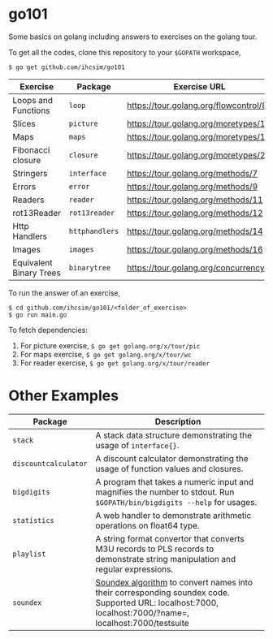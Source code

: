 # go101

Some basics on golang including answers to exercises on the golang tour.

To get all the codes, clone this repository to your `$GOPATH` workspace,

```
$ go get github.com/ihcsim/go101
```

Exercise | Package | Exercise URL
-------- | ------- | ------------
Loops and Functions | `loop` | https://tour.golang.org/flowcontrol/8
Slices | `picture` | https://tour.golang.org/moretypes/14
Maps | `maps` | https://tour.golang.org/moretypes/19
Fibonacci closure | `closure` | https://tour.golang.org/moretypes/22
Stringers | `interface` | https://tour.golang.org/methods/7
Errors | `error` | https://tour.golang.org/methods/9
Readers | `reader` | https://tour.golang.org/methods/11
rot13Reader | `rot13reader` | https://tour.golang.org/methods/12
Http Handlers | `httphandlers` | https://tour.golang.org/methods/14
Images | `images` | https://tour.golang.org/methods/16
Equivalent Binary Trees | `binarytree` | https://tour.golang.org/concurrency/7

To run the answer of an exercise,

```
$ cd github.com/ihcsim/go101/<folder_of_exercise>
$ go run main.go
```
 
To fetch dependencies:

1. For picture exercise, `$ go get golang.org/x/tour/pic`
2. For maps exercise, `$ go get golang.org/x/tour/wc`
3. For reader exercise, `$ go get golang.org/x/tour/reader`

# Other Examples

Package | Description
------- | -----------
`stack` | A stack data structure demonstrating the usage of `interface{}`.
`discountcalculator` | A discount calculator demonstrating the usage of function values and closures.
`bigdigits` | A program that takes a numeric input and magnifies the number to stdout. Run `$GOPATH/bin/bigdigits --help` for usages.
`statistics` | A web handler to demonstrate arithmetic operations on float64 type.
`playlist` | A string format convertor that converts M3U records to PLS records to demonstrate string manipulation and regular expressions.
`soundex` | [Soundex algorithm](https://en.wikipedia.org/wiki/Soundex) to convert names into their corresponding soundex code. Supported URL: localhost:7000, localhost:7000/?name=<name>, localhost:7000/testsuite
